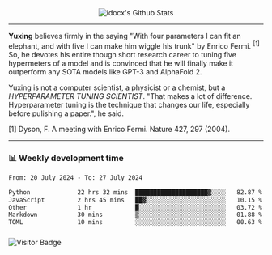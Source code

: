 <div align="center">
    <img align="center" src="https://github-readme-stats.vercel.app/api?username=idocx&show_icons=true&count_private=true&hide_border=true" alt="idocx's Github Stats"></img>
</div>

---

**Yuxing** believes firmly in the saying "With four parameters I can fit an elephant, and with five I can make him wiggle his trunk" by Enrico Fermi. <sup>[1]</sup> So, he devotes his entire though short research career to tuning five hypermeters of a model and is convinced that he will finally make it outperform any SOTA models like GPT-3 and AlphaFold 2.

Yuxing is not a computer scientist, a physicist or a chemist, but a *HYPERPARAMETER TUNING SCIENTIST*. "That makes a lot of difference. Hyperparameter tuning is the technique that changes our life, especially before pulishing a paper.", he said.

[1] Dyson, F. A meeting with Enrico Fermi. Nature 427, 297 (2004).


---

### 📊 Weekly development time
<!--START_SECTION:waka-->

```txt
From: 20 July 2024 - To: 27 July 2024

Python             22 hrs 32 mins  ████████████████████▓░░░░   82.87 %
JavaScript         2 hrs 45 mins   ██▓░░░░░░░░░░░░░░░░░░░░░░   10.15 %
Other              1 hr            █░░░░░░░░░░░░░░░░░░░░░░░░   03.72 %
Markdown           30 mins         ▒░░░░░░░░░░░░░░░░░░░░░░░░   01.88 %
TOML               10 mins         ░░░░░░░░░░░░░░░░░░░░░░░░░   00.63 %
```

<!--END_SECTION:waka-->

### 

![Visitor Badge](https://visitor-badge.laobi.icu/badge?page_id=idocx.idocx)